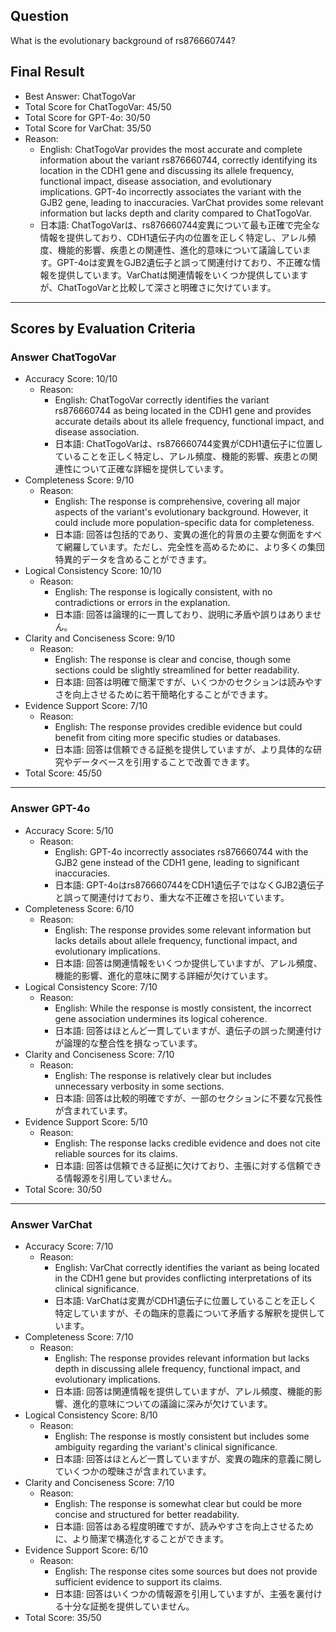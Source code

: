 ## Question

What is the evolutionary background of rs876660744?

## Final Result

- Best Answer: ChatTogoVar
- Total Score for ChatTogoVar: 45/50
- Total Score for GPT-4o: 30/50
- Total Score for VarChat: 35/50
- Reason:
  - English: ChatTogoVar provides the most accurate and complete information about the variant rs876660744, correctly identifying its location in the CDH1 gene and discussing its allele frequency, functional impact, disease association, and evolutionary implications. GPT-4o incorrectly associates the variant with the GJB2 gene, leading to inaccuracies. VarChat provides some relevant information but lacks depth and clarity compared to ChatTogoVar.
  - 日本語: ChatTogoVarは、rs876660744変異について最も正確で完全な情報を提供しており、CDH1遺伝子内の位置を正しく特定し、アレル頻度、機能的影響、疾患との関連性、進化的意味について議論しています。GPT-4oは変異をGJB2遺伝子と誤って関連付けており、不正確な情報を提供しています。VarChatは関連情報をいくつか提供していますが、ChatTogoVarと比較して深さと明確さに欠けています。

---

## Scores by Evaluation Criteria

### Answer ChatTogoVar
- Accuracy Score: 10/10
  - Reason: 
    - English: ChatTogoVar correctly identifies the variant rs876660744 as being located in the CDH1 gene and provides accurate details about its allele frequency, functional impact, and disease association.
    - 日本語: ChatTogoVarは、rs876660744変異がCDH1遺伝子に位置していることを正しく特定し、アレル頻度、機能的影響、疾患との関連性について正確な詳細を提供しています。
- Completeness Score: 9/10
  - Reason: 
    - English: The response is comprehensive, covering all major aspects of the variant's evolutionary background. However, it could include more population-specific data for completeness.
    - 日本語: 回答は包括的であり、変異の進化的背景の主要な側面をすべて網羅しています。ただし、完全性を高めるために、より多くの集団特異的データを含めることができます。
- Logical Consistency Score: 10/10
  - Reason: 
    - English: The response is logically consistent, with no contradictions or errors in the explanation.
    - 日本語: 回答は論理的に一貫しており、説明に矛盾や誤りはありません。
- Clarity and Conciseness Score: 9/10
  - Reason: 
    - English: The response is clear and concise, though some sections could be slightly streamlined for better readability.
    - 日本語: 回答は明確で簡潔ですが、いくつかのセクションは読みやすさを向上させるために若干簡略化することができます。
- Evidence Support Score: 7/10
  - Reason: 
    - English: The response provides credible evidence but could benefit from citing more specific studies or databases.
    - 日本語: 回答は信頼できる証拠を提供していますが、より具体的な研究やデータベースを引用することで改善できます。
- Total Score: 45/50

---

### Answer GPT-4o
- Accuracy Score: 5/10
  - Reason: 
    - English: GPT-4o incorrectly associates rs876660744 with the GJB2 gene instead of the CDH1 gene, leading to significant inaccuracies.
    - 日本語: GPT-4oはrs876660744をCDH1遺伝子ではなくGJB2遺伝子と誤って関連付けており、重大な不正確さを招いています。
- Completeness Score: 6/10
  - Reason: 
    - English: The response provides some relevant information but lacks details about allele frequency, functional impact, and evolutionary implications.
    - 日本語: 回答は関連情報をいくつか提供していますが、アレル頻度、機能的影響、進化的意味に関する詳細が欠けています。
- Logical Consistency Score: 7/10
  - Reason: 
    - English: While the response is mostly consistent, the incorrect gene association undermines its logical coherence.
    - 日本語: 回答はほとんど一貫していますが、遺伝子の誤った関連付けが論理的な整合性を損なっています。
- Clarity and Conciseness Score: 7/10
  - Reason: 
    - English: The response is relatively clear but includes unnecessary verbosity in some sections.
    - 日本語: 回答は比較的明確ですが、一部のセクションに不要な冗長性が含まれています。
- Evidence Support Score: 5/10
  - Reason: 
    - English: The response lacks credible evidence and does not cite reliable sources for its claims.
    - 日本語: 回答は信頼できる証拠に欠けており、主張に対する信頼できる情報源を引用していません。
- Total Score: 30/50

---

### Answer VarChat
- Accuracy Score: 7/10
  - Reason: 
    - English: VarChat correctly identifies the variant as being located in the CDH1 gene but provides conflicting interpretations of its clinical significance.
    - 日本語: VarChatは変異がCDH1遺伝子に位置していることを正しく特定していますが、その臨床的意義について矛盾する解釈を提供しています。
- Completeness Score: 7/10
  - Reason: 
    - English: The response provides relevant information but lacks depth in discussing allele frequency, functional impact, and evolutionary implications.
    - 日本語: 回答は関連情報を提供していますが、アレル頻度、機能的影響、進化的意味についての議論に深みが欠けています。
- Logical Consistency Score: 8/10
  - Reason: 
    - English: The response is mostly consistent but includes some ambiguity regarding the variant's clinical significance.
    - 日本語: 回答はほとんど一貫していますが、変異の臨床的意義に関していくつかの曖昧さが含まれています。
- Clarity and Conciseness Score: 7/10
  - Reason: 
    - English: The response is somewhat clear but could be more concise and structured for better readability.
    - 日本語: 回答はある程度明確ですが、読みやすさを向上させるために、より簡潔で構造化することができます。
- Evidence Support Score: 6/10
  - Reason: 
    - English: The response cites some sources but does not provide sufficient evidence to support its claims.
    - 日本語: 回答はいくつかの情報源を引用していますが、主張を裏付ける十分な証拠を提供していません。
- Total Score: 35/50